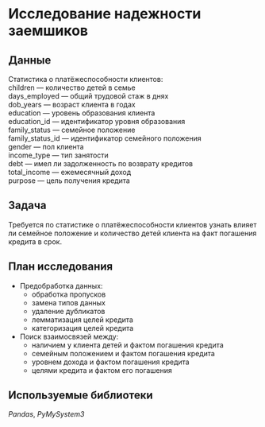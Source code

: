 # Исследование надежности заемшиков


## Данные

Cтатистика о платёжеспособности клиентов:\
children — количество детей в семье\
days_employed — общий трудовой стаж в днях\
dob_years — возраст клиента в годах\
education — уровень образования клиента\
education_id — идентификатор уровня образования\
family_status — семейное положение\
family_status_id — идентификатор семейного положения\
gender — пол клиента\
income_type — тип занятости\
debt — имел ли задолженность по возврату кредитов\
total_income — ежемесячный доход\
purpose — цель получения кредита

## Задача

Требуется по статистике о платёжеспособности клиентов узнать  влияет ли семейное положение и количество детей клиента на факт погашения кредита в срок.

## План исследования

- Предобработка данных:
	- обработка пропусков
	- замена типов данных
	- удаление дубликатов
	- лемматизация целей кредита
	- категоризация целей кредита
- Поиск взаимосвязей между:
	- наличием у клиента детей и фактом погашения кредита
	- семейным положением и фактом погашения кредита
	- уровнем дохода и фактом погашения кредита
	- целями кредита и фактом его погашения

## Используемые библиотеки

*Pandas*, *PyMySystem3*
